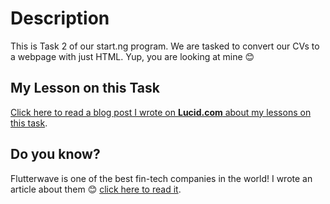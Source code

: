# Description
This is Task 2 of our start.ng program. We are tasked to convert our CVs to a webpage with just HTML. Yup, you are looking at mine 😊

## My Lesson on this Task
[Click here to read a blog post I wrote on **Lucid.com** about my lessons on this task](https://lucid.blog/ebereuzodufa/post/1566651464).

## Do you know?
Flutterwave is one of the best fin-tech companies in the world! I wrote an article about them 😊 [click here to read it](https://tinostyles.blogspot.com/2019/08/flutterwave-caring-giant.html).
